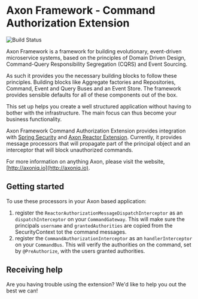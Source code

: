 # Axon Framework - Command Authorization Extension
![Build Status](https://github.com/kretar/axon-command-authorization/workflows/axon%20command%20authorization/badge.svg?branch=master)

Axon Framework is a framework for building evolutionary, event-driven microservice systems,
based on the principles of Domain Driven Design, Command-Query Responsibility Segregation (CQRS) and Event Sourcing.

As such it provides you the necessary building blocks to follow these principles.
Building blocks like Aggregate factories and Repositories, Command, Event and Query Buses and an Event Store.
The framework provides sensible defaults for all of these components out of the box.

This set up helps you create a well structured application without having to bother with the infrastructure.
The main focus can thus become your business functionality.

Axon Framework Command Authorization Extension provides integration with [Spring Security]() and [Axon Reactor Extension](). Currently, it
provides message processors that will propagate part of the principal object and an interceptor that will block unauthorized commands.

For more information on anything Axon, please visit the website, [http://axoniq.io](http://axoniq.io).

## Getting started

To use these processors in your Axon based application:
1. register the `ReactorAuthorizationMessageDispatchInterceptor` as an `dispatchInterceptor` on your `CommandGateway`.
This will make sure the principals `username` and `grantedAuthorities` are copied from the SecurityContext tot the command messages. 
2. register the `CommandAuthorizationInterceptor` as an `handlerInterceptor` on your `CommandBus`. This will verify 
the authorities on the command, set by `@PreAuthorize`, with the users granted authorities.

## Receiving help

Are you having trouble using the extension?
We'd like to help you out the best we can!
